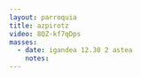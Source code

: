 ```yaml
---
layout: parroquia
title: azpirotz
video: 8QZ-kf7qDps
masses:
  - date: igandea 12.30 2 astea
    notes:
---
```


